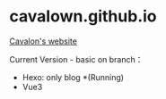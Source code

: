 # cavalown.github.io
[Cavalon's website](https://cavalown.github.io/)

Current Version - basic on branch：
- Hexo: only blog *(Running)
- Vue3
